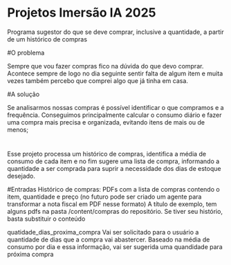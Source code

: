 # Projetos Imersão IA 2025
Programa sugestor do que se deve comprar, inclusive a quantidade, a partir de um histórico de compras

#O problema

Sempre que vou fazer compras fico na dúvida do que devo comprar.
Acontece sempre de logo no dia seguinte sentir falta de algum item e muita vezes também percebo que comprei algo que já tinha em casa.

#A solução

Se analisarmos nossas compras é possível identificar o que compramos e a frequência.
Conseguimos principalmente calcular o consumo diário e fazer uma compra mais precisa e 
organizada, evitando itens de mais ou de menos;

#
Esse projeto processa um histórico de compras, identifica a média de consumo de cada item e no fim sugere uma lista de compra, informando a quantidade a ser comprada para suprir a necessidade dos dias de estoque desejado.

#Entradas
Histórico de compras:
 PDFs com a lista de compras contendo o item, quantidade e preço (no futuro pode ser criado um agente para transformar a nota fiscal em PDF nesse formato)
 A título de exemplo, tem alguns pdfs na pasta /content/compras do repositório. Se tiver seu histório, basta substituir o conteúdo

quatidade_dias_proxima_compra
 Vai ser solicitado para o usuário a quantidade de dias que a compra vai abastercer. Baseado na média de consumo por dia e essa informação, vai ser sugerida uma quandidade para próxima compra
